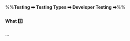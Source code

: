 <link rel="stylesheet" href="{{baseUrl}}/css/textbook.css">

<div class="website-content">

%%**Testing :arrow_right: Testing Types :arrow_right: Developer Testing :arrow_right:**%%

#### What :two:

<div id="main">

...

</div>
</div>
